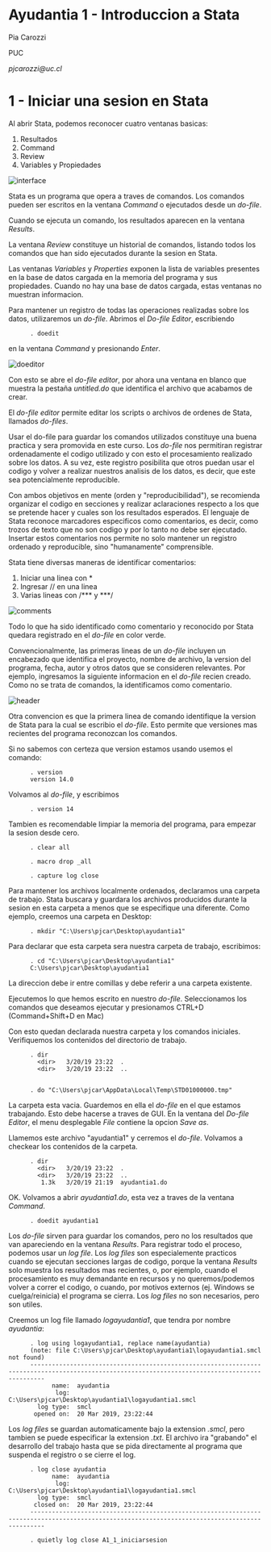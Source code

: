 Ayudantia 1 - Introduccion a Stata
==================================

Pia Carozzi

PUC

*pjcarozzi\@uc.cl*

1 - Iniciar una sesion en Stata
==============================

Al abrir Stata, podemos reconocer cuatro ventanas basicas:

1.  Resultados
2.  Command
3.  Review
4.  Variables y Propiedades

![interface](./Ayudantias/A1/img/GUI.jpg)

Stata es un programa que opera a traves de comandos. Los comandos pueden ser escritos en la ventana *Command* o ejecutados desde un *do-file*.

Cuando se ejecuta un comando, los resultados aparecen en la ventana *Results*.

La ventana *Review* constituye un historial de comandos, listando todos los comandos que han sido ejecutados durante la sesion en Stata.

Las ventanas *Variables* y *Properties* exponen la lista de variables presentes en la base de datos cargada en la memoria del programa y sus propiedades. Cuando no hay una base de datos cargada, estas ventanas no muestran informacion.

Para mantener un registro de todas las operaciones realizadas sobre los datos, utilizaremos un *do-file*. Abrimos el *Do-file Editor*, escribiendo

          . doedit

en la ventana *Command* y presionando *Enter*.

![doeditor](./Ayudantias/A1/img/doeditor.jpg)

Con esto se abre el *do-file editor*, por ahora una ventana en blanco que muestra la pestaña *untitled.do* que identifica el archivo que acabamos de crear.

El *do-file editor* permite editar los scripts o archivos de ordenes de Stata, llamados *do-files*.

Usar el do-file para guardar los comandos utilizados constituye una buena practica y sera promovida en este curso. Los *do-file* nos permitiran registrar ordenadamente el codigo utilizado y con esto el procesamiento realizado sobre los datos. A su vez, este registro posibilita que otros puedan usar el codigo y volver a realizar nuestros analisis de los datos, es decir, que este sea potencialmente reproducible.

Con ambos objetivos en mente (orden y "reproducibilidad"), se recomienda organizar el codigo en secciones y realizar aclaraciones respecto a los que se pretende hacer y cuales son los resultados esperados. El lenguaje de Stata reconoce marcadores especificos como comentarios, es decir, como trozos de texto que no son codigo y por lo tanto no debe ser ejecutado. Insertar estos comentarios nos permite no solo mantener un
registro ordenado y reproducible, sino "humanamente" comprensible.

Stata tiene diversas maneras de identificar comentarios:

1.  Iniciar una linea con \*
2.  Ingresar // en una linea
3.  Varias lineas con /\*\*\* y \*\*\*/

![comments](./Ayudantias/A1/img/comments.jpg)

Todo lo que ha sido identificado como comentario y reconocido por Stata quedara registrado en el *do-file* en color verde.

Convencionalmente, las primeras lineas de un *do-file* incluyen un encabezado que identifica el proyecto, nombre de archivo, la version del programa, fecha, autor y otros datos que se consideren relevantes. Por ejemplo, ingresamos la siguiente informacion en el *do-file* recien creado. Como no se trata de comandos, la identificamos como comentario.

![header](./Ayudantias/A1/img/head.jpg)

Otra convencion es que la primera linea de comando identifique la version de Stata para la cual se escribio el *do-file*. Esto permite que versiones mas recientes del programa reconozcan los comandos.

Si no sabemos con certeza que version estamos usando usemos el comando:

          . version
          version 14.0

Volvamos al *do-file*, y escribimos

          . version 14

Tambien es recomendable limpiar la memoria del programa, para empezar la sesion desde cero.

          . clear all

          . macro drop _all

          . capture log close

Para mantener los archivos localmente ordenados, declaramos una carpeta de trabajo. Stata buscara y guardara los archivos producidos durante la sesion en esta carpeta a menos que se especifique una diferente. Como ejemplo, creemos una carpeta en Desktop:

          . mkdir "C:\Users\pjcar\Desktop\ayudantia1"

Para declarar que esta carpeta sera nuestra carpeta de trabajo, escribimos:

          . cd "C:\Users\pjcar\Desktop\ayudantia1"
          C:\Users\pjcar\Desktop\ayudantia1

La direccion debe ir entre comillas y debe referir a una carpeta existente.

Ejecutemos lo que hemos escrito en nuestro *do-file*. Seleccionamos los comandos que deseamos ejecutar y presionamos CTRL+D (Command+Shift+D en Mac)

Con esto quedan declarada nuestra carpeta y los comandos iniciales. Verifiquemos los contenidos del directorio de trabajo.

          . dir
            <dir>   3/20/19 23:22  .                 
            <dir>   3/20/19 23:22  ..                


          . do "C:\Users\pjcar\AppData\Local\Temp\STD01000000.tmp"

La carpeta esta vacia. Guardemos en ella el *do-file* en el que estamos trabajando. Esto debe hacerse a traves de GUI. En la ventana del *Do-file Editor*, el menu desplegable *File* contiene la opcion *Save as*.

Llamemos este archivo "ayudantia1" y cerremos el *do-file*. Volvamos a checkear los contenidos de la carpeta.

          . dir
            <dir>   3/20/19 23:22  .                 
            <dir>   3/20/19 23:22  ..                
             1.3k   3/20/19 21:19  ayudantia1.do     

OK. Volvamos a abrir *ayudantia1.do*, esta vez a traves de la ventana *Command*.

          . doedit ayudantia1

Los *do-file* sirven para guardar los comandos, pero no los resultados que van apareciendo en la ventana *Results*. Para registrar todo el proceso, podemos usar un *log file*. Los *log files* son especialemente practicos cuando se ejecutan secciones largas de codigo, porque la ventana *Results* solo muestra los resultados mas recientes, o, por ejemplo, cuando el procesamiento es muy demandante en recursos y no queremos/podemos volver a correr el codigo, o cuando, por motivos externos (ej. Windows se cuelga/reinicia) el programa se cierra. Los *log files* no son necesarios, pero son utiles.

Creemos un log file llamado *logayudantia1*, que tendra por nombre *ayudantia*:

          . log using logayudantia1, replace name(ayudantia)
          (note: file C:\Users\pjcar\Desktop\ayudantia1\logayudantia1.smcl not found)
          ------------------------------------------------------------------------------------------------------------------------------------------------
                name:  ayudantia
                 log:  C:\Users\pjcar\Desktop\ayudantia1\logayudantia1.smcl
            log type:  smcl
           opened on:  20 Mar 2019, 23:22:44

Los *log files* se guardan automaticamente bajo la extension *.smcl*, pero tambien se puede especificar la extension *.txt*. El archivo ira "grabando" el desarrollo del trabajo hasta que se pida directamente al programa que suspenda el registro o se cierre el log.

          . log close ayudantia
                name:  ayudantia
                 log:  C:\Users\pjcar\Desktop\ayudantia1\logayudantia1.smcl
            log type:  smcl
           closed on:  20 Mar 2019, 23:22:44
          ------------------------------------------------------------------------------------------------------------------------------------------------

          . quietly log close A1_1_iniciarsesion
